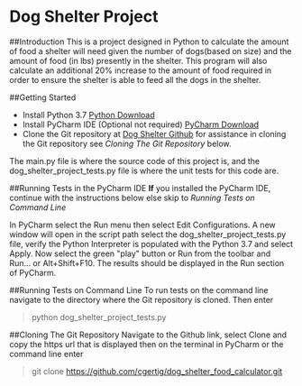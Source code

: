 # Dog Shelter Project

##Introduction
This is a project designed in Python to calculate the amount of food a shelter will need given the number of dogs(based on size) and the amount of food (in lbs) presently in the shelter. This program will also calculate an additional 20% increase to the amount of food required in order to ensure the shelter is able to feed all the dogs in the shelter.

##Getting Started
* Install Python 3.7 [Python Download](https://www.python.org/downloads/)
* Install PyCharm IDE (Optional not required) [PyCharm Download](https://www.jetbrains.com/pycharm/download/)
* Clone the Git repository at [Dog Shelter Github](https://github.com/cgertig/dog_shelter_food_calculator) for assistance in cloning the Git repository see _Cloning The Git Repository_ below.

The main.py file is where the source code of this project is, and the dog_shelter_project_tests.py file is where the unit tests for this code are.

##Running Tests in the PyCharm IDE
**If** you installed the PyCharm IDE, continue with the instructions below else skip to _Running Tests on Command Line_

In PyCharm select the Run menu then select Edit Configurations. A new window will open in the script path select the dog_shelter_project_tests.py file, verify the Python Interpreter is populated with the Python 3.7 and select Apply.
Now select the green "play" button or Run from the toolbar and Run... or Alt+Shift+F10. 
The results should be displayed in the Run section of PyCharm.

##Running Tests on Command Line
To run tests on the command line navigate to the directory where the Git repository is cloned. Then enter
>python dog_shelter_project_tests.py

##Cloning The Git Repository
Navigate to the Github link, select Clone and copy the https url that is displayed then on the terminal in PyCharm or the command line enter
>git clone https://github.com/cgertig/dog_shelter_food_calculator.git
